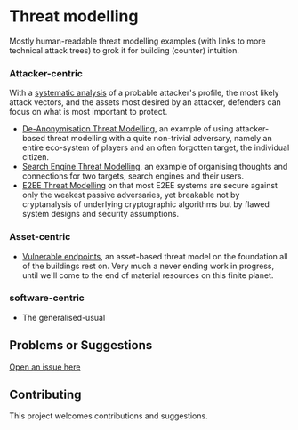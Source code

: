 # Threat modelling

Mostly human-readable threat modelling examples (with links to more technical attack trees) to grok it for building (counter) intuition.

### Attacker-centric
With a [systematic analysis](https://github.com/tymyrddin/orchard/wiki/Profiling-adversaries) of a probable attacker's profile, the most likely attack vectors, and the assets most desired by an attacker, defenders can focus on what is most important to protect. 
* [De-Anonymisation Threat Modelling](DA-threat-model), an example of using attacker-based threat modelling with a quite non-trivial adversary, namely an entire eco-system of players and an often forgotten target, the individual citizen.
* [Search Engine Threat Modelling](SE-threat-model), an example of organising thoughts and connections for two targets, search engines and their users.
* [E2EE Threat Modelling](E2EE-threat-model) on that most E2EE systems are secure against only the weakest passive adversaries, yet breakable not by cryptanalysis of underlying cryptographic algorithms but by flawed system designs and security assumptions.

### Asset-centric
* [Vulnerable endpoints](vulnerable-endpoints), an asset-based threat model on the foundation all of the buildings rest on. Very much a never ending work in progress, until we'll come to the end of material resources on this finite planet.

### software-centric
* The generalised-usual

## Problems or Suggestions

[Open an issue here](https://github.com/tymyrddin/orchard/issues)

## Contributing

This project welcomes contributions and suggestions. 